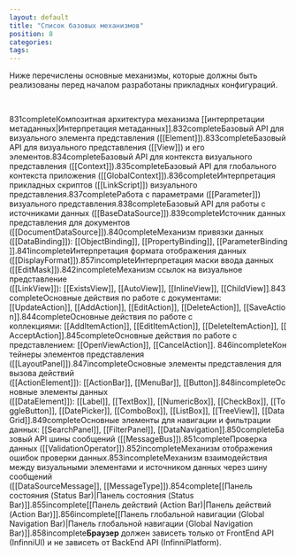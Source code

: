 ```yaml
---
layout: default
title: "Список базовых механизмов"
position: 8
categories: 
tags: 
---
```


Ниже перечислены основные механизмы, которые должны быть реализованы перед началом разработаны прикладных конфигураций.

   

831completeКомпозитная архитектура механизма [[интерпретации метаданных|Интерпретация метаданных]].832completeБазовый API для визуального элемента представления ([[Element]]).833completeБазовый API для визуального представления ([[View]]) и его элементов.834completeБазовый API для контекста визуального представления ([[Context]]).835completeБазовый API для глобального контекста приложения ([[GlobalContext]]).836completeИнтерпретация прикладных скриптов ([[LinkScript]]) визуального представления.837completeРабота с параметрами ([[Parameter]]) визуального представления.838completeБазовый API для работы с источниками данных ([[BaseDataSource]]).839completeИсточник данных представления для документов ([[DocumentDataSource]]).840completeМеханизм привязки данных ([[DataBinding]]): [[ObjectBinding]], [[PropertyBinding]], [[ParameterBinding]].841incompleteИнтерпретация формата отображения данных ([[DisplayFormat]]).857incompleteИнтерпретация маски ввода данных ([[EditMask]]).842incompleteМеханизм ссылок на визуальное представление ([[LinkView]]): [[ExistsView]], [[AutoView]], [[InlineView]], [[ChildView]].843completeОсновные действия по работе с документами: [[UpdateAction]], [[AddAction]], [[EditAction]], [[DeleteAction]], [[SaveAction]].844completeОсновные действия по работе с коллекциями: [[AddItemAction]], [[EditItemAction]], [[DeleteItemAction]], [[AcceptAction]].845completeОсновные действия по работе с представлением: [[OpenViewAction]], [[CancelAction]]. 846incompleteКонтейнеры элементов представления ([[LayoutPanel]]).847incompleteОсновные элементы представления для вызова действий ([[ActionElement]]): [[ActionBar]], [[MenuBar]], [[Button]].848incompleteОсновные элементы данных ([[DataElement]]): [[Label]], [[TextBox]], [[NumericBox]], [[CheckBox]], [[ToggleButton]], [[DatePicker]], [[ComboBox]], [[ListBox]], [[TreeView]], [[DataGrid]].849completeОсновные элементы для навигации и фильтрации данных: [[SearchPanel]], [[FilterPanel]], [[DataNavigation]].850completeБазовый API шины сообщений ([[MessageBus]]).851completeПроверка данных ([[ValidationOperator]]).852incompleteМеханизм отображения ошибок проверки данных.853incompleteМеханизм взаимодействия между визуальными элементами и источником данных через шину сообщений ([[DataSourceMessage]], [[MessageType]]).854complete[[Панель состояния (Status Bar)|Панель состояния (Status Bar)]].855incomplete[[Панель действий (Action Bar)|Панель действий (Action Bar)]].856incomplete[[Панель глобальной навигации (Global Navigation Bar)|Панель глобальной навигации (Global Navigation Bar)]].858incomplete**Браузер** должен зависеть только от FrontEnd API (InfinniUI) и не зависеть от BackEnd API (InfinniPlatform). 

 

